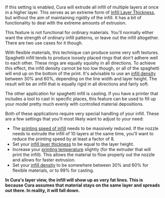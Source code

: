 If this setting is enabled, Cura will extrude all infill of multiple layers at once in a higher layer. This serves as an extreme form of [Infill Layer Thickness](infill_sparse_thickness.md), but without the aim of maintaining rigidity of the infill. It has a bit of functionality to deal with the extreme amounts of extrusion.

This feature is not functional for ordinary materials. You'll normally either want the strength of ordinary infill patterns, or leave out the infill altogether. There are two use cases for it though.

With flexible materials, this technique can produce some very soft textures. Spaghetti infill tends to produce loosely placed rings that don't adhere well to each other. These rings are equally squishy in all directions. To achieve this effect, the infill density cannot be too low though, or all of the spaghetti will end up on the bottom of the print. It's advisable to use an [infill density](infill_sparse_density.md) between 30% and 60%, depending on the line width and layer height. The result will be an infill that is equally rigid in all directions and fairly soft.

The other application for spaghetti infill is casting. If you have a printer that includes a tool to cast in specific places, this feature can be used to fill up your model pretty much evenly with controlled material depositions.

Both of these applications require very special handling of your infill. These are a few settings that you'll most likely want to adjust to your need:
* The [printing speed of infill](speed_infill.md) needs to be massively reduced. If the nozzle needs to extrude the infill of 10 layers at the same time, you'll want to reduce the printing speed by at least a factor of 8.
* Set your [infill layer thickness](infill_sparse_thickness.md) to be equal to the layer height.
* Increase your [printing temperature](material_print_temperature.md) slightly (for the extruder that will print the infill). This allows the material to flow properly out the nozzle and allows for faster extrusion.
* Set your [infill density](infill_sparse_density.md) to be somewhere between 30% and 60% for flexible materials, or to 99% for casting.

**In Cura's layer view, the infill will show up as very fat lines. This is because Cura assumes that material stays on the same layer and spreads out there. In reality, it will fall down.**